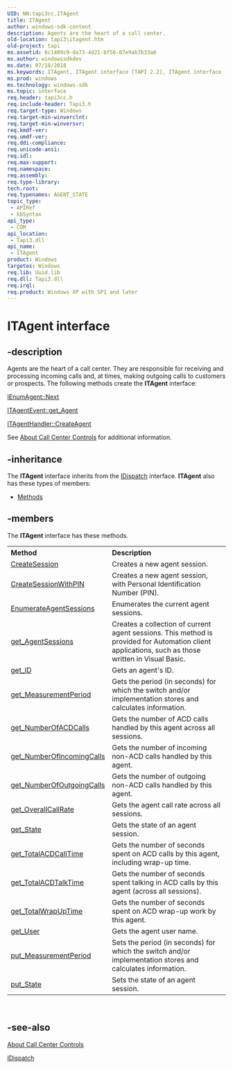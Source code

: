 ```yaml
---
UID: NN:tapi3cc.ITAgent
title: ITAgent
author: windows-sdk-content
description: Agents are the heart of a call center.
old-location: tapi3\itagent.htm
old-project: tapi
ms.assetid: 6c1409c9-da73-4d21-bf56-07e9ab7b33a0
ms.author: windowssdkdev
ms.date: 07/18/2018
ms.keywords: ITAgent, ITAgent interface [TAPI 2.2], ITAgent interface [TAPI 2.2],described, _tapi3_itagent, tapi3.itagent, tapi3cc/ITAgent
ms.prod: windows
ms.technology: windows-sdk
ms.topic: interface
req.header: tapi3cc.h
req.include-header: Tapi3.h
req.target-type: Windows
req.target-min-winverclnt: 
req.target-min-winversvr: 
req.kmdf-ver: 
req.umdf-ver: 
req.ddi-compliance: 
req.unicode-ansi: 
req.idl: 
req.max-support: 
req.namespace: 
req.assembly: 
req.type-library: 
tech.root: 
req.typenames: AGENT_STATE
topic_type:
 - APIRef
 - kbSyntax
api_type:
 - COM
api_location:
 - Tapi3.dll
api_name:
 - ITAgent
product: Windows
targetos: Windows
req.lib: Uuid.lib
req.dll: Tapi3.dll
req.irql: 
req.product: Windows XP with SP1 and later
---
```


# ITAgent interface


## -description


Agents are the heart of a call center. They are responsible for receiving and processing incoming calls and, at times, making outgoing calls to customers or prospects. The following methods create the 
<b>ITAgent</b> interface:


<a href="https://msdn.microsoft.com/68a7842c-557a-4da4-aa2b-e7c15a6d4f4a">IEnumAgent::Next</a>



<a href="https://msdn.microsoft.com/90a1684d-5cb0-4d1b-ac38-b03f9f1ff838">ITAgentEvent::get_Agent</a>



<a href="https://msdn.microsoft.com/f3242013-59a6-40f9-9bb1-0bc30f27311c">ITAgentHandler::CreateAgent</a>


See 
<a href="https://msdn.microsoft.com/6b24e8aa-fef4-44aa-8d2b-33b9be3d6ea7">About Call Center Controls</a> for additional information.


## -inheritance

The <b xmlns:loc="http://microsoft.com/wdcml/l10n">ITAgent</b> interface inherits from the <a href="ebbff4bc-36b2-4861-9efa-ffa45e013eb5">IDispatch</a> interface. <b>ITAgent</b> also has these types of members:
<ul>
<li><a href="https://docs.microsoft.com/">Methods</a></li>
</ul>

## -members

The <b>ITAgent</b> interface has these methods.
<table class="members" id="memberListMethods">
<tr>
<th align="left" width="37%">Method</th>
<th align="left" width="63%">Description</th>
</tr>
<tr data="declared;">
<td align="left" width="37%">
<a href="https://msdn.microsoft.com/68cc2ffe-3c63-4723-8652-0e28da2b17b6">CreateSession</a>
</td>
<td align="left" width="63%">
Creates a new agent session.

</td>
</tr>
<tr data="declared;">
<td align="left" width="37%">
<a href="https://msdn.microsoft.com/d901ad31-8ccc-4bca-9413-dff838a33088">CreateSessionWithPIN</a>
</td>
<td align="left" width="63%">
Creates a new agent session, with Personal Identification Number (PIN).

</td>
</tr>
<tr data="declared;">
<td align="left" width="37%">
<a href="https://msdn.microsoft.com/6b639a41-c866-49ad-bc33-1215da7c8a19">EnumerateAgentSessions</a>
</td>
<td align="left" width="63%">
Enumerates the current agent sessions.

</td>
</tr>
<tr data="declared;">
<td align="left" width="37%">
<a href="https://msdn.microsoft.com/25503eae-ebee-4b57-ab5c-b3f152de9a96">get_AgentSessions</a>
</td>
<td align="left" width="63%">
Creates a collection of current agent sessions. This method is provided for Automation client applications, such as those written in Visual Basic.

</td>
</tr>
<tr data="declared;">
<td align="left" width="37%">
<a href="https://msdn.microsoft.com/e5045dd7-5a12-415e-b68a-f483f77f4887">get_ID</a>
</td>
<td align="left" width="63%">
Gets an agent's ID.

</td>
</tr>
<tr data="declared;">
<td align="left" width="37%">
<a href="https://msdn.microsoft.com/ccc91dfb-83e5-496a-921d-784fcaea5af5">get_MeasurementPeriod</a>
</td>
<td align="left" width="63%">
Gets the period (in seconds) for which the switch and/or implementation stores and calculates information.

</td>
</tr>
<tr data="declared;">
<td align="left" width="37%">
<a href="https://msdn.microsoft.com/bef36468-8ee9-4ce2-bf8d-e2bd8c986ae3">get_NumberOfACDCalls</a>
</td>
<td align="left" width="63%">
Gets the number of ACD calls handled by this agent across all sessions.

</td>
</tr>
<tr data="declared;">
<td align="left" width="37%">
<a href="https://msdn.microsoft.com/d70073e9-a181-4f8d-b34f-95c8a24fe8d6">get_NumberOfIncomingCalls</a>
</td>
<td align="left" width="63%">
Gets the number of incoming non-ACD calls handled by this agent.

</td>
</tr>
<tr data="declared;">
<td align="left" width="37%">
<a href="https://msdn.microsoft.com/fb2af58c-0b9e-4b00-8d8c-2fbfb2e0fc95">get_NumberOfOutgoingCalls</a>
</td>
<td align="left" width="63%">
Gets the number of outgoing non-ACD calls handled by this agent.

</td>
</tr>
<tr data="declared;">
<td align="left" width="37%">
<a href="https://msdn.microsoft.com/ea85f3a7-0081-4ce2-bf2e-c47e6e7c4cbb">get_OverallCallRate</a>
</td>
<td align="left" width="63%">
Gets the agent call rate across all sessions.

</td>
</tr>
<tr data="declared;">
<td align="left" width="37%">
<a href="https://msdn.microsoft.com/6690a62b-65a1-4892-aeee-4a6652939d5f">get_State</a>
</td>
<td align="left" width="63%">
Gets the state of an agent session.

</td>
</tr>
<tr data="declared;">
<td align="left" width="37%">
<a href="https://msdn.microsoft.com/432e22b7-16c3-447d-bbec-59ab7713039c">get_TotalACDCallTime</a>
</td>
<td align="left" width="63%">
Gets the number of seconds spent on ACD calls by this agent, including wrap-up time.

</td>
</tr>
<tr data="declared;">
<td align="left" width="37%">
<a href="https://msdn.microsoft.com/a622a812-c929-413a-a3bc-4e870158cf16">get_TotalACDTalkTime</a>
</td>
<td align="left" width="63%">
Gets the number of seconds spent talking in ACD calls by this agent (across all sessions).

</td>
</tr>
<tr data="declared;">
<td align="left" width="37%">
<a href="https://msdn.microsoft.com/23fb0c9b-b3c7-4a1d-91fc-9ecfb6a2d8bf">get_TotalWrapUpTime</a>
</td>
<td align="left" width="63%">
Gets the number of seconds spent on ACD wrap-up work by this agent.

</td>
</tr>
<tr data="declared;">
<td align="left" width="37%">
<a href="https://msdn.microsoft.com/6949fdb0-5841-4473-bb50-2ea598a71576">get_User</a>
</td>
<td align="left" width="63%">
Gets the agent user name.

</td>
</tr>
<tr data="declared;">
<td align="left" width="37%">
<a href="https://msdn.microsoft.com/3c5d6e8e-8ddf-4eef-be79-fed56daecb1b">put_MeasurementPeriod</a>
</td>
<td align="left" width="63%">
Sets the period (in seconds) for which the switch and/or implementation stores and calculates information.

</td>
</tr>
<tr data="declared;">
<td align="left" width="37%">
<a href="https://msdn.microsoft.com/0f75146c-d8ce-4e9d-91bf-15dbb31b5c88">put_State</a>
</td>
<td align="left" width="63%">
Sets the state of an agent session.

</td>
</tr>
</table> 


## -see-also




<a href="https://msdn.microsoft.com/6b24e8aa-fef4-44aa-8d2b-33b9be3d6ea7">About Call Center Controls</a>



<a href="ebbff4bc-36b2-4861-9efa-ffa45e013eb5">IDispatch</a>
 

 

